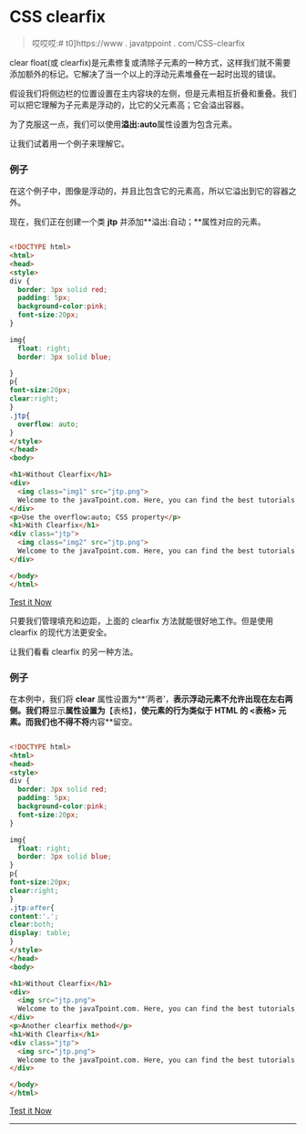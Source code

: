 # CSS clearfix

> 哎哎哎:# t0]https://www . javatppoint . com/CSS-clearfix

clear float(或 clearfix)是元素修复或清除子元素的一种方式，这样我们就不需要添加额外的标记。它解决了当一个以上的浮动元素堆叠在一起时出现的错误。

假设我们将侧边栏的位置设置在主内容块的左侧，但是元素相互折叠和重叠。我们可以把它理解为子元素是浮动的，比它的父元素高；它会溢出容器。

为了克服这一点，我们可以使用**溢出:auto**属性设置为包含元素。

让我们试着用一个例子来理解它。

### 例子

在这个例子中，图像是浮动的，并且比包含它的元素高，所以它溢出到它的容器之外。

现在，我们正在创建一个类 **jtp** 并添加**溢出:自动；**属性对应的元素。

```html

<!DOCTYPE html>
<html>
<head>
<style>
div {
  border: 3px solid red;
  padding: 5px;
  background-color:pink;
  font-size:20px;
}

img{
  float: right;
  border: 3px solid blue;

}
p{
font-size:20px;
clear:right;
}
.jtp{
  overflow: auto;
}
</style>
</head>
<body>

<h1>Without Clearfix</h1>
<div>
  <img class="img1" src="jtp.png">
  Welcome to the javaTpoint.com. Here, you can find the best tutorials that are easy to read and help you to clear your concepts.
</div>
<p>Use the overflow:auto; CSS property</p>
<h1>With Clearfix</h1>
<div class="jtp">
  <img class="img2" src="jtp.png">
  Welcome to the javaTpoint.com. Here, you can find the best tutorials that are easy to read and help you to clear your concepts.
</div>

</body>
</html>

```

[Test it Now](https://www.javatpoint.com/oprweb/test.jsp?filename=CSSclearfix1)

只要我们管理填充和边距，上面的 clearfix 方法就能很好地工作。但是使用 clearfix 的现代方法更安全。

让我们看看 clearfix 的另一种方法。

### 例子

在本例中，我们将 **clear** 属性设置为**‘两者’，**表示浮动元素不允许出现在左右两侧。我们将**显示**属性设置为**【表格】，**使元素的行为类似于 HTML 的 **<表格>** 元素。而我们也不得不将**内容**留空。

```html

<!DOCTYPE html>
<html>
<head>
<style>
div {
  border: 3px solid red;
  padding: 5px;
  background-color:pink;
  font-size:20px;
}

img{
  float: right;
  border: 3px solid blue;
}
p{
font-size:20px;
clear:right;
}
.jtp:after{
content:'.';
clear:both;
display: table;
}
</style>
</head>
<body>

<h1>Without Clearfix</h1>
<div>
  <img src="jtp.png">
  Welcome to the javaTpoint.com. Here, you can find the best tutorials that are easy to read and help you to clear your concepts.
</div>
<p>Another clearfix method</p>
<h1>With Clearfix</h1>
<div class="jtp">
  <img src="jtp.png">
  Welcome to the javaTpoint.com. Here, you can find the best tutorials that are easy to read and help you to clear your concepts.
</div>

</body>
</html>

```

[Test it Now](https://www.javatpoint.com/oprweb/test.jsp?filename=CSSclearfix2)

* * *